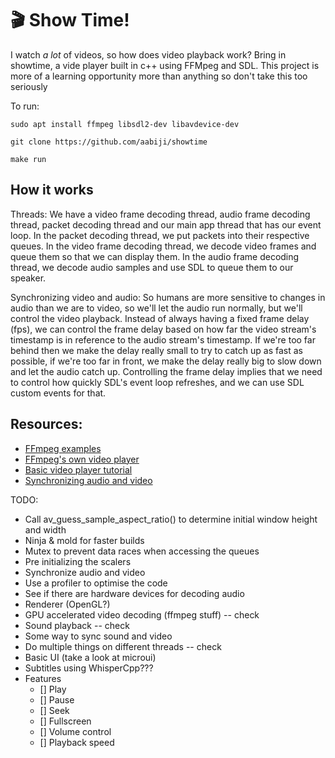 # 🎬 Show Time!
I watch *a lot* of videos, so how does video playback work?
Bring in showtime, a vide player built in c++ using FFMpeg and SDL.
This project is more of a learning opportunity more than anything
so don't take this too seriously

To run:
```
sudo apt install ffmpeg libsdl2-dev libavdevice-dev

git clone https://github.com/aabiji/showtime

make run
```

## How it works

Threads:
We have a video frame decoding thread, audio frame decoding thread, packet decoding thread and our main app thread that has our event loop. In the packet decoding thread, we put packets into their respective queues. In the video frame decoding thread, we decode video frames and queue them so that we can display them. In the audio frame decoding thread, we decode audio samples and use SDL to queue them to our speaker.

Synchronizing video and audio:
So humans are more sensitive to changes in audio than we are to video, so we'll let the audio run normally, but we'll control the video playback. Instead of always having a fixed frame delay (fps), we can control the frame delay based on how far the video stream's timestamp is in reference to the audio stream's timestamp. If we're too far behind then we make the delay really small to try to catch up as fast as possible, if we're too far in front, we make the delay really big to slow down and let the audio catch up. Controlling the frame delay implies that we need to control how quickly SDL's event loop refreshes, and we can use SDL custom events for that.

## Resources:
- [FFmpeg examples](https://github.com/FFmpeg/FFmpeg/tree/master/doc/examples)
- [FFmpeg's own video player](https://github.com/FFmpeg/FFmpeg/blob/master/fftools/ffplay.c)
- [Basic video player tutorial](https://github.com/omgitsmoe/dranger-ffmpeg-updated)
- [Synchronizing audio and video](https://www.programmersought.com/article/21844834744/)

TODO:
- Call av_guess_sample_aspect_ratio() to determine initial window height and width
- Ninja & mold for faster builds
- Mutex to prevent data races when accessing the queues
- Pre initializing the scalers
- Synchronize audio and video
- Use a profiler to optimise the code
- See if there are hardware devices for decoding audio
- Renderer (OpenGL?)
- GPU accelerated video decoding (ffmpeg stuff) -- check
- Sound playback -- check
- Some way to sync sound and video
- Do multiple things on different threads -- check
- Basic UI (take a look at microui)
- Subtitles using WhisperCpp???
- Features
    - [] Play
    - [] Pause
    - [] Seek
    - [] Fullscreen
    - [] Volume control
    - [] Playback speed